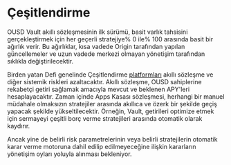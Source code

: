# Çeşitlendirme

OUSD Vault akıllı sözleşmesinin ilk sürümü, basit varlık tahsisini gerçekleştirmek için her geçerli stratejiye% 0 ile% 100 arasında basit bir ağırlık verir. Bu ağırlıklar, kısa vadede Origin tarafından yapılan güncellemeler ve uzun vadede merkezi olmayan yönetişim tarafından sıklıkla değiştirilecektir.

Birden yatan Defi genelinde Çeşitlendirme [platformları](../supported-strategies/) akıllı sözleşme ve diğer sistemik riskleri azaltacaktır. Akıllı sözleşme, OUSD sahiplerine rekabetçi getiri sağlamak amacıyla mevcut ve beklenen APY'leri hesaplayacaktır. Zaman içinde Apps Kasası sözleşmesi, herhangi bir manuel müdahale olmaksızın stratejiler arasında akıllıca ve özerk bir şekilde geçiş yapacak şekilde yükseltilecektir. Örneğin, Vault, getirileri optimize etmek için sermayeyi çeşitli borç verme stratejileri arasında otomatik olarak kaydırır.

Ancak yine de belirli risk parametrelerinin veya belirli stratejilerin otomatik karar verme motoruna dahil edilip edilmeyeceğine ilişkin kararların yönetişim oyları yoluyla alınması bekleniyor.

